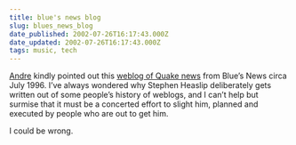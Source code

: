 ```yaml
---
title: blue's news blog
slug: blues_news_blog
date_published: 2002-07-26T16:17:43.000Z
date_updated: 2002-07-26T16:17:43.000Z
tags: music, tech
---
```


[Andre](http://www.torrez.org) kindly pointed out this [weblog of Quake news](http://www.bluesnews.com/archives/july96.html) from Blue’s News circa July 1996. I’ve always wondered why Stephen Heaslip deliberately gets written out of some people’s history of weblogs, and I can’t help but surmise that it must be a concerted effort to slight him, planned and executed by people who are out to get him.

I could be wrong.
